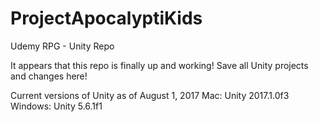 # ProjectApocalyptiKids
Udemy RPG - Unity Repo

It appears that this repo is finally up and working! Save all Unity projects and changes here!

Current versions of Unity as of August 1, 2017
Mac: Unity 2017.1.0f3
Windows: Unity 5.6.1f1
